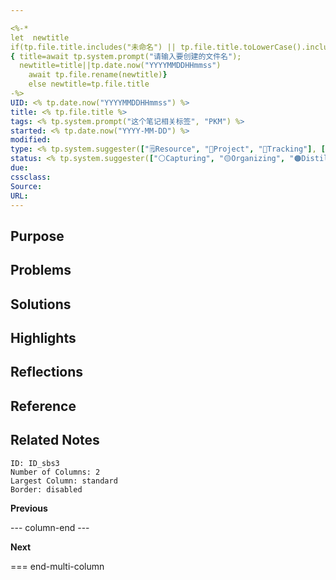 ```yaml
---

<%-* 
let  newtitle
if(tp.file.title.includes("未命名") || tp.file.title.toLowerCase().includes("untitled")) 
{ title=await tp.system.prompt("请输入要创建的文件名");
  newtitle=title||tp.date.now("YYYYMMDDHHmmss")
	await tp.file.rename(newtitle)}
	else newtitle=tp.file.title
-%>
UID: <% tp.date.now("YYYYMMDDHHmmss") %> 
title: <% tp.file.title %>
tags: <% tp.system.prompt("这个笔记相关标签", "PKM") %>
started: <% tp.date.now("YYYY-MM-DD") %>
modified: 
type: <% tp.system.suggester(["🗒️Resource", "🚀Project", "💪Tracking"], ["🗒️Resource", "🚀Project", "💪Tracking"]) %> 
status: <% tp.system.suggester(["⚪Capturing", "🟡Organizing", "🟠Distilling","🟢Published","🔵Archived"], ["⚪Capturing", "🟡Organizing", "🟠Distilling", "🟢Published", "🔵Archived"]) %>
due:
cssclass:
Source:
URL:
---
```

## Purpose

## Problems

## Solutions

## Highlights

## Reflections

## Reference 

## Related Notes

```start-multi-column
ID: ID_sbs3
Number of Columns: 2
Largest Column: standard
Border: disabled 
```

**Previous**

--- column-end ---

**Next**


=== end-multi-column


